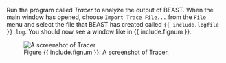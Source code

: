 
Run the program called _Tracer_ to analyze the output of BEAST. When the
main window has opened, choose `Import Trace File...` from the `File` menu
and select the file that BEAST has created called `{{ include.logfile }}.log`. You should now
see a window like in {{ include.fignum }}.

<figure class="image">
  <img src="Tracer.png" alt="A screenshot of Tracer">
  <figcaption>Figure {{ include.fignum }}: A screenshot of Tracer.</figcaption>
</figure>

